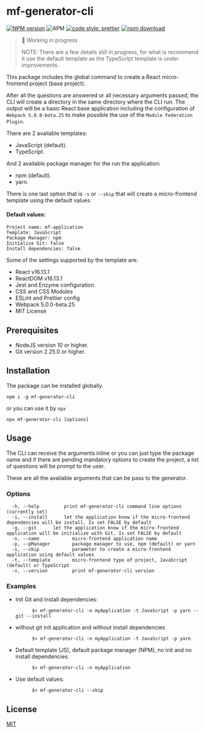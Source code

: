 # mf-generator-cli

[![NPM version](https://img.shields.io/npm/v/mf-generator-cli.svg?style=plastic)][npm-url]
![APM](https://img.shields.io/apm/l/react?style=plastic)
[![code style: prettier](https://img.shields.io/badge/code_style-prettier-ff69b4.svg?style=plastic)](https://github.com/prettier/prettier)
[![npm download](https://img.shields.io/npm/dm/mf-generator-cli.svg?style=plastic)][npm-url]

[npm-url]: https://www.npmjs.com/package/mf-generator-cli

> 🚧 Working in progress
>
> NOTE: There are a few details still in progress, for what is recommend it use the default template as the TypeScript template is under improvements.

This package includes the global command to create a React micro-frontend project (base project).

After all the questions are answered or all necessary arguments passed, the CLI will create a directory in the same directory where the CLI run. The output will be a basic React base application including the configuration of `Webpack 5.0.0-beta.25` to make possible the use of the `Module Federation Plugin`.

There are 2 available templates:

- JavaScript (default).
- TypeScript.

And 2 available package manager for the run the application:

- npm (default).
- yarn.

There is one last option that is `-s` or `--skip` that will create a micro-frontend template using the default values.

#### Default values:

    Project name: mf-application
    Template: JavaScript
    Package Manager: npm
    Initialize Git: false
    Install dependencies: false

Some of the settings supported by the template are:

- React v16.13.1
- ReactDOM v16.13.1
- Jest and Enzyme configuration.
- CSS and CSS Modules
- ESLint and Prettier config
- Webpack 5.0.0-beta.25
- MIT License

## Prerequisites

- NodeJS version 10 or higher.
- Git version 2.25.0 or higher.

## Installation

The package can be installed globally.

```
npm i -g mf-generator-cli
```

or you can use it by `npx`

```
npx mf-generator-cli [options]
```

## Usage

The CLI can receive the arguments inline or you can just type the package name and if there are pending mandatory options to create the project, a list of questions will be prompt to the user.

These are all the available arguments that can be pass to the generator.

### Options

```
  -h, --help		 print mf-generator-cli command line options (currently set)
  -i, --install		 let the application know if the micro-frontend dependencies will be install. Is set FALSE by default
  -g, --git		 let the application know if the micro-frontend application will be initialize with Git. Is set FALSE by default
  -n, --name			micro-frontend application name
  -p, --pManager		package manager to use, npm (default) or yarn
  -s, --skip			parameter to create a micro-frontend application using default values
  -t, --template		micro-frontend type of project, JavaScript (default) or TypeScript
  -v, --version			print mf-generator-cli version
```

### Examples

- Init Git and install dependencies:

      		$> mf-generator-cli -n myApplication -t JavaScript -p yarn --git --install


* without git init application and without install dependencies

      		$> mf-generator-cli -n myApplication -t JavaScript -p yarn

* Default template (JS), default package manager (NPM), no init and no install dependencies:

      		$> mf-generator-cli -n myApplication

* Use default values:

      		$> mf-generator-cli --skip

## License

[MIT](./LICENSE)
